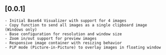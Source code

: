 
## [0.0.1]

    - Initial Base64 Visualizer with support for 4 images
    - Copy function to send all images as a single clipboard image (Windows only)
    - Base configuration for resolution and window size
    - Zoom in/out support for preview images
    - Responsive image container with resizing behavior
    - PiP mode (Picture-in-Picture) to overlay images in floating window